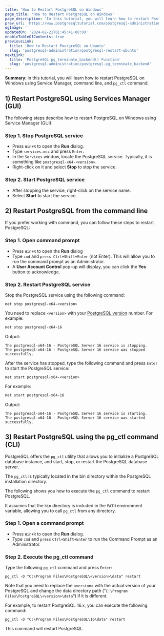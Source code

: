 ```yaml
---
title: 'How to Restart PostgreSQL on Windows'
page_title: 'How to Restart PostgreSQL on Windows'
page_description: 'In this tutorial, you will learn how to restart PostgreSQL on Windows using Service Manager, command line, and pg_ctl command.'
prev_url: 'https://www.postgresqltutorial.com/postgresql-administration/restart-postgresql-windows/'
ogImage: ''
updatedOn: '2024-02-21T01:45:41+00:00'
enableTableOfContents: true
previousLink:
  title: 'How to Restart PostgreSQL on Ubuntu'
  slug: 'postgresql-administration/postgresql-restart-ubuntu'
nextLink:
  title: 'PostgreSQL pg_terminate_backend() Function'
  slug: 'postgresql-administration/postgresql-pg_terminate_backend'
---
```


**Summary**: in this tutorial, you will learn how to restart PostgreSQL on Windows using Service Manager, command line, and `pg_ctl` command.

## 1\) Restart PostgreSQL using Services Manager (GUI)

The following steps describe how to restart PostgreSQL on Windows using Service Manager (GUI):

### Step 1\. Stop PostgreSQL service

- Press `Win+R` to open the **Run** dialog.
- Type `services.msc` and press `Enter`.
- In the `Services` window, locate the PostgreSQL service. Typically, it is something like `postgresql-x64-<version>`.
- Right\-click on it and select **Stop** to stop the service.

### Step 2\. Start PostgreSQL service

- After stopping the service, right\-click on the service name.
- Select **Start** to start the service.

## 2\) Restart PostgreSQL from the command line

If you prefer working with command, you can follow these steps to restart PostgreSQL:

### Step 1\. Open command prompt

- Press `Win+R` to open the **Run** dialog
- Type `cmd` and `press Ctrl+Shift+Enter` (not Enter). This will allow you to run the command prompt as an Administrator.
- A **User Account Control** pop\-up will display, you can click the **Yes** button to acknowledge.

### Step 2\. Restart PostgreSQL service

Stop the PostgreSQL service using the following command:

```xmlsql
net stop postgresql-x64-<version>
```

You need to replace `<version>` with your [PostgreSQL version](postgresql-version) number. For example:

```xml
net stop postgresql-x64-16
```

Output:

```
The postgresql-x64-16 - PostgreSQL Server 16 service is stopping.
The postgresql-x64-16 - PostgreSQL Server 16 service was stopped successfully.
```

After the service has stopped, type the following command and press `Enter` to start the PostgreSQL service:

```
net start postgresql-x64-<version>
```

For example:

```xml
net start postgresql-x64-16
```

Output:

```
The postgresql-x64-16 - PostgreSQL Server 16 service is starting.
The postgresql-x64-16 - PostgreSQL Server 16 service was started successfully.
```

## 3\) Restart PostgreSQL using the pg_ctl command (CLI)

PostgreSQL offers the `pg_ctl` utility that allows you to initialize a PostgreSQL database instance, and start, stop, or restart the PostgreSQL database server.

The `pg_ctl` is typically located in the bin directory within the PostgreSQL installation directory.

The following shows you how to execute the `pg_ctl` command to restart PostgreSQL.

It assumes that the `bin` directory is included in the `PATH` environment variable, allowing you to call `pg_ctl` from any directory.

### Step 1\. Open a command prompt

- Press `Win+R` to open the **Run** dialog.
- Type `cmd` and `press` `Ctrl+Shift+Enter` to run the Command Prompt as an Administrator.

### Step 2\. Execute the pg_ctl command

Type the following `pg_ctl` command and press `Enter`:

```
pg_ctl -D "C:\Program Files\PostgreSQL\<version>\data" restart
```

Note that you need to replace the `<version>` with the actual version of your PostgreSQL and change the data directory path (“`C:\Program Files\PostgreSQL\<version>\data`“) if it is different.

For example, to restart PostgreSQL 16\.x, you can execute the following command:

```
pg_ctl -D "C:\Program Files\PostgreSQL\16\data" restart
```

This command will restart PostgreSQL.
